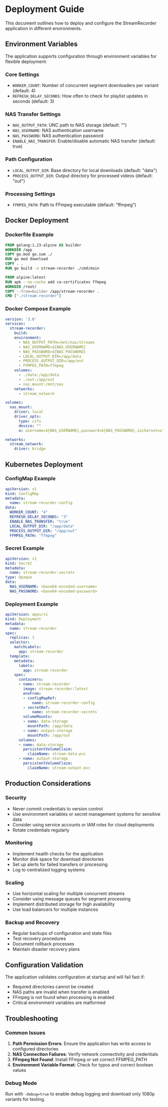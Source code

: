 # Deployment Guide

This document outlines how to deploy and configure the StreamRecorder application in different environments.

## Environment Variables

The application supports configuration through environment variables for flexible deployment:

### Core Settings
- `WORKER_COUNT`: Number of concurrent segment downloaders per variant (default: 4)
- `REFRESH_DELAY_SECONDS`: How often to check for playlist updates in seconds (default: 3)

### NAS Transfer Settings
- `NAS_OUTPUT_PATH`: UNC path to NAS storage (default: "")
- `NAS_USERNAME`: NAS authentication username
- `NAS_PASSWORD`: NAS authentication password
- `ENABLE_NAS_TRANSFER`: Enable/disable automatic NAS transfer (default: true)

### Path Configuration
- `LOCAL_OUTPUT_DIR`: Base directory for local downloads (default: "data")
- `PROCESS_OUTPUT_DIR`: Output directory for processed videos (default: "out")

### Processing Settings
- `FFMPEG_PATH`: Path to FFmpeg executable (default: "ffmpeg")

## Docker Deployment

### Dockerfile Example

```dockerfile
FROM golang:1.23-alpine AS builder
WORKDIR /app
COPY go.mod go.sum ./
RUN go mod download
COPY . .
RUN go build -o stream-recorder ./cmd/main

FROM alpine:latest
RUN apk --no-cache add ca-certificates ffmpeg
WORKDIR /root/
COPY --from=builder /app/stream-recorder .
CMD ["./stream-recorder"]
```

### Docker Compose Example

```yaml
version: '3.8'
services:
  stream-recorder:
    build: .
    environment:
      - NAS_OUTPUT_PATH=/mnt/nas/streams
      - NAS_USERNAME=${NAS_USERNAME}
      - NAS_PASSWORD=${NAS_PASSWORD}
      - LOCAL_OUTPUT_DIR=/app/data
      - PROCESS_OUTPUT_DIR=/app/out
      - FFMPEG_PATH=ffmpeg
    volumes:
      - ./data:/app/data
      - ./out:/app/out
      - nas_mount:/mnt/nas
    networks:
      - stream_network

volumes:
  nas_mount:
    driver: local
    driver_opts:
      type: cifs
      device: ""
      o: username=${NAS_USERNAME},password=${NAS_PASSWORD},iocharset=utf8

networks:
  stream_network:
    driver: bridge
```

## Kubernetes Deployment

### ConfigMap Example

```yaml
apiVersion: v1
kind: ConfigMap
metadata:
  name: stream-recorder-config
data:
  WORKER_COUNT: "4"
  REFRESH_DELAY_SECONDS: "3"
  ENABLE_NAS_TRANSFER: "true"
  LOCAL_OUTPUT_DIR: "/app/data"
  PROCESS_OUTPUT_DIR: "/app/out"
  FFMPEG_PATH: "ffmpeg"
```

### Secret Example

```yaml
apiVersion: v1
kind: Secret
metadata:
  name: stream-recorder-secrets
type: Opaque
data:
  NAS_USERNAME: <base64-encoded-username>
  NAS_PASSWORD: <base64-encoded-password>
```

### Deployment Example

```yaml
apiVersion: apps/v1
kind: Deployment
metadata:
  name: stream-recorder
spec:
  replicas: 1
  selector:
    matchLabels:
      app: stream-recorder
  template:
    metadata:
      labels:
        app: stream-recorder
    spec:
      containers:
      - name: stream-recorder
        image: stream-recorder:latest
        envFrom:
        - configMapRef:
            name: stream-recorder-config
        - secretRef:
            name: stream-recorder-secrets
        volumeMounts:
        - name: data-storage
          mountPath: /app/data
        - name: output-storage
          mountPath: /app/out
      volumes:
      - name: data-storage
        persistentVolumeClaim:
          claimName: stream-data-pvc
      - name: output-storage
        persistentVolumeClaim:
          claimName: stream-output-pvc
```

## Production Considerations

### Security
- Never commit credentials to version control
- Use environment variables or secret management systems for sensitive data
- Consider using service accounts or IAM roles for cloud deployments
- Rotate credentials regularly

### Monitoring
- Implement health checks for the application
- Monitor disk space for download directories
- Set up alerts for failed transfers or processing
- Log to centralized logging systems

### Scaling
- Use horizontal scaling for multiple concurrent streams
- Consider using message queues for segment processing
- Implement distributed storage for high availability
- Use load balancers for multiple instances

### Backup and Recovery
- Regular backups of configuration and state files
- Test recovery procedures
- Document rollback processes
- Maintain disaster recovery plans

## Configuration Validation

The application validates configuration at startup and will fail fast if:
- Required directories cannot be created
- NAS paths are invalid when transfer is enabled
- FFmpeg is not found when processing is enabled
- Critical environment variables are malformed

## Troubleshooting

### Common Issues
1. **Path Permission Errors**: Ensure the application has write access to configured directories
2. **NAS Connection Failures**: Verify network connectivity and credentials
3. **FFmpeg Not Found**: Install FFmpeg or set correct FFMPEG_PATH
4. **Environment Variable Format**: Check for typos and correct boolean values

### Debug Mode
Run with `-debug=true` to enable debug logging and download only 1080p variants for testing.
